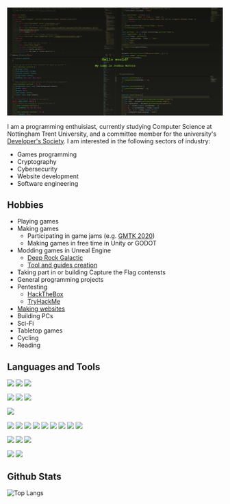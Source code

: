 [![Header](https://raw.githubusercontent.com/JWaters02/JWaters02/main/assets/readmebanner.png "Header")](https://jwaters.dev/)

I am a programming enthuisiast, currently studying Computer Science at Nottingham Trent University, and a committee member for the university's [Developer's Society](https://devsoc.co.uk). I am interested in the following sectors of industry:
* Games programming
* Cryptography
* Cybersecurity
* Website development
* Software engineering

## Hobbies
* Playing games
* Making games
  * Participating in game jams (e.g. [GMTK 2020](https://itch.io/jam/gmtk-2020/rate/699722))
  * Making games in free time in Unity or GODOT
* Modding games in Unreal Engine
  * [Deep Rock Galactic](https://mod.io/members/buckminsterfullerene)
  * [Tool and guides creation](https://github.com/Buckminsterfullerene02)
* Taking part in or building Capture the Flag contensts
* General programming projects
* Pentesting
  * [HackTheBox](https://app.hackthebox.eu/profile/413135)
  * [TryHackMe](https://tryhackme.com/p/Bobby45800)
* [Making websites](https://jwaters.dev/)
* Building PCs
* Sci-Fi
* Tabletop games
* Cycling
* Reading

## Languages and Tools
![](https://img.shields.io/badge/OS-Windows-informational?style=flat&logo=windows&logoColor=white&color=orange)
![](https://img.shields.io/badge/OS-Kali-informational?style=flat&logo=kali-linux&logoColor=white&color=orange)
![](https://img.shields.io/badge/OS-Ubuntu-informational?style=flat&logo=ubuntu&logoColor=white&color=orange)

![](https://img.shields.io/badge/IDE-Visual_Studio-informational?style=flat&logo=visual-studio&logoColor=white&color=blue)
![](https://img.shields.io/badge/IDE-IntelliJ_IDEA-informational?style=flat&logo=intellij-idea&logoColor=white&color=blue)
![](https://img.shields.io/badge/IDE-CLion-informational?style=flat&logo=jetbrains&logoColor=white&color=blue)

![](https://img.shields.io/badge/Editor-Visual_Studio_Code-informational?style=flat&logo=visual-studio-code&logoColor=white&color=2aa5dc)

![](https://img.shields.io/badge/Code-CSharp-informational?style=flat&logo=c-sharp&logoColor=white&color=2bbc8a)
![](https://img.shields.io/badge/Code-Python-informational?style=flat&logo=python&logoColor=white&color=2bbc8a)
![](https://img.shields.io/badge/Code-HTML-informational?style=flat&logo=html5&logoColor=white&color=2bbc8a)
![](https://img.shields.io/badge/Code-CSS-informational?style=flat&logo=css3&logoColor=white&color=2bbc8a)
![](https://img.shields.io/badge/Code-C++-informational?style=flat&logo=cpp&logoColor=white&color=2bbc8a)
![](https://img.shields.io/badge/Code-C-informational?style=flat&logo=c&logoColor=white&color=2bbc8a)
![](https://img.shields.io/badge/Code-JavaScript-informational?style=flat&logo=javascript&logoColor=white&color=2bbc8a)
![](https://img.shields.io/badge/Code-TypeScript-informational?style=flat&logo=typescript&logoColor=white&color=2bbc8a)
![](https://img.shields.io/badge/Code-LUA-informational?style=flat&logo=lua&logoColor=white&color=2bbc8a)

![](https://img.shields.io/badge/Tools-Unity-informational?style=flat&logo=unity&logoColor=white&color=blueviolet)
![](https://img.shields.io/badge/Tools-GODOT-informational?style=flat&logo=godot-engine&logoColor=white&color=blueviolet)
![](https://img.shields.io/badge/Tools-Github-informational?style=flat&logo=github&logoColor=white&color=blueviolet)

![](https://img.shields.io/badge/Pentesting-HackTheBox-informational?style=flat&logo=hack-the-box&logoColor=white&color=green)
![](https://img.shields.io/badge/Pentesting-TryHackMe-informational?style=flat&logo=tryhackme&logoColor=white&color=green)

## Github Stats
![Top Langs](https://github-readme-stats.vercel.app/api/top-langs/?username=JWaters02&langs_count=10&layout=compact&exclude_repo=metasploit-framework,Backfire&hide=CMake,Makefile&title_color=ffffff&text_color=c9cacc&icon_color=2bbc8a&bg_color=1d1f21&hide_border=true)

